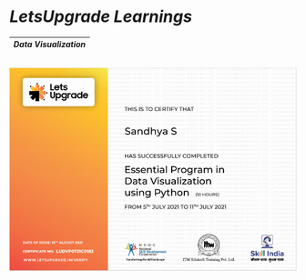 # _LetsUpgrade Learnings_
_Data Visualization_ |
:-----------------------:|
![](Certificates/Data%20Visualization:%20July'21/completion.png)
---
